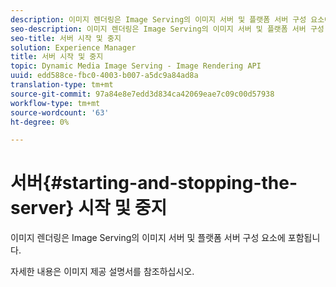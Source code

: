 ```yaml
---
description: 이미지 렌더링은 Image Serving의 이미지 서버 및 플랫폼 서버 구성 요소에 포함됩니다.
seo-description: 이미지 렌더링은 Image Serving의 이미지 서버 및 플랫폼 서버 구성 요소에 포함됩니다.
seo-title: 서버 시작 및 중지
solution: Experience Manager
title: 서버 시작 및 중지
topic: Dynamic Media Image Serving - Image Rendering API
uuid: edd588ce-fbc0-4003-b007-a5dc9a84ad8a
translation-type: tm+mt
source-git-commit: 97a84e8e7edd3d834ca42069eae7c09c00d57938
workflow-type: tm+mt
source-wordcount: '63'
ht-degree: 0%

---
```



# 서버{#starting-and-stopping-the-server} 시작 및 중지

이미지 렌더링은 Image Serving의 이미지 서버 및 플랫폼 서버 구성 요소에 포함됩니다.

자세한 내용은 이미지 제공 설명서를 참조하십시오.
